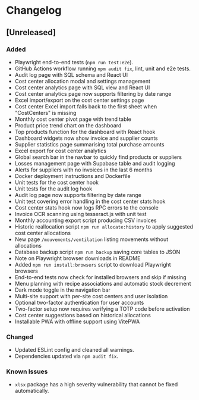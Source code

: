 # Changelog

## [Unreleased]
### Added
- Playwright end-to-end tests (`npm run test:e2e`).
- GitHub Actions workflow running `npm audit fix`, lint, unit and e2e tests.
- Audit log page with SQL schema and React UI
- Cost center allocation modal and settings management
- Cost center analytics page with SQL view and React UI
- Cost center analytics page now supports filtering by date range
- Excel import/export on the cost center settings page
- Cost center Excel import falls back to the first sheet when "CostCenters" is missing
- Monthly cost center pivot page with trend table
- Product price trend chart on the dashboard
- Top products function for the dashboard with React hook
- Dashboard widgets now show invoice and supplier counts
- Supplier statistics page summarising total purchase amounts
- Excel export for cost center analytics
- Global search bar in the navbar to quickly find products or suppliers
- Losses management page with Supabase table and audit logging
- Alerts for suppliers with no invoices in the last 6 months
- Docker deployment instructions and Dockerfile
- Unit tests for the cost center hook
- Unit tests for the audit log hook
- Audit log page now supports filtering by date range
- Unit test covering error handling in the cost center stats hook
- Cost center stats hook now logs RPC errors to the console
- Invoice OCR scanning using tesseract.js with unit test
- Monthly accounting export script producing CSV invoices
- Historic reallocation script `npm run allocate:history` to apply suggested cost center allocations
- New page `/mouvements/ventilation` listing movements without allocations
- Database backup script `npm run backup` saving core tables to JSON
- Note on Playwright browser downloads in README
- Added `npm run install:browsers` script to download Playwright browsers
- End-to-end tests now check for installed browsers and skip if missing
- Menu planning with recipe associations and automatic stock decrement
- Dark mode toggle in the navigation bar
- Multi-site support with per-site cost centers and user isolation
- Optional two-factor authentication for user accounts
- Two-factor setup now requires verifying a TOTP code before activation
- Cost center suggestions based on historical allocations
- Installable PWA with offline support using VitePWA

### Changed
- Updated ESLint config and cleaned all warnings.
- Dependencies updated via `npm audit fix`.

### Known Issues
- `xlsx` package has a high severity vulnerability that cannot be fixed automatically.
